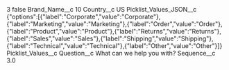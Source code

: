 <?xml version="1.0" encoding="UTF-8"?>
<CustomMetadata xmlns="http://soap.sforce.com/2006/04/metadata" xmlns:xsi="http://www.w3.org/2001/XMLSchema-instance" xmlns:xsd="http://www.w3.org/2001/XMLSchema">
    <label>3</label>
    <protected>false</protected>
    <values>
        <field>Brand_Name__c</field>
        <value xsi:type="xsd:string">10</value>
    </values>
    <values>
        <field>Country__c</field>
        <value xsi:type="xsd:string">US</value>
    </values>
    <values>
        <field>Picklist_Values_JSON__c</field>
        <value xsi:type="xsd:string">{&quot;options&quot;:[{&quot;label&quot;:&quot;Corporate&quot;,&quot;value&quot;:&quot;Corporate&quot;},{&quot;label&quot;:&quot;Marketing&quot;,&quot;value&quot;:&quot;Marketing&quot;},{&quot;label&quot;:&quot;Order&quot;,&quot;value&quot;:&quot;Order&quot;},{&quot;label&quot;:&quot;Product&quot;,&quot;value&quot;:&quot;Product&quot;},{&quot;label&quot;:&quot;Returns&quot;,&quot;value&quot;:&quot;Returns&quot;},{&quot;label&quot;:&quot;Sales&quot;,&quot;value&quot;:&quot;Sales&quot;},{&quot;label&quot;:&quot;Shipping&quot;,&quot;value&quot;:&quot;Shipping&quot;},{&quot;label&quot;:&quot;Technical&quot;,&quot;value&quot;:&quot;Technical&quot;},{&quot;label&quot;:&quot;Other&quot;,&quot;value&quot;:&quot;Other&quot;}]}</value>
    </values>
    <values>
        <field>Picklist_Values__c</field>
        <value xsi:nil="true"/>
    </values>
    <values>
        <field>Question__c</field>
        <value xsi:type="xsd:string">What can we help you with?</value>
    </values>
    <values>
        <field>Sequence__c</field>
        <value xsi:type="xsd:double">3.0</value>
    </values>
</CustomMetadata>
